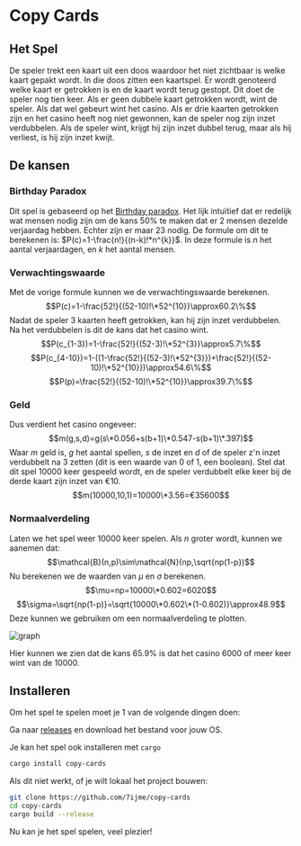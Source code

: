 # Copy Cards

## Het Spel

De speler trekt een kaart uit een doos waardoor het niet zichtbaar is welke kaart gepakt wordt. In die doos zitten een kaartspel. Er wordt genoteerd welke kaart er getrokken is en de kaart wordt terug gestopt. Dit doet de speler nog tien keer. Als er geen dubbele kaart getrokken wordt, wint de speler. Als dat wel gebeurt wint het casino. Als er drie kaarten getrokken zijn en het casino heeft nog niet gewonnen, kan de speler nog zijn inzet verdubbelen. Als de speler wint, krijgt hij zijn inzet dubbel terug, maar als hij verliest, is hij zijn inzet kwijt. 

## De kansen

### Birthday Paradox

Dit spel is gebaseerd op het [Birthday paradox](https://en.wikipedia.org/wiki/Birthday_problem). Het lijk intuïtief dat er redelijk wat mensen nodig zijn om de kans 50\% te maken dat er 2 mensen dezelde verjaardag hebben. Echter zijn er maar 23 nodig. De formule om dit te berekenen is:
$P(c)=1-\frac{n!}{(n-k)!*n^{k}}$. In deze formule is $n$ het aantal verjaardagen, en $k$ het aantal mensen.

### Verwachtingswaarde

Met de vorige formule kunnen we de verwachtingswaarde berekenen.
$$P(c)=1-\frac{52!}{(52-10)!\*52^{10}}\approx60.2\%$$
Nadat de speler 3 kaarten heeft getrokken, kan hij zijn inzet verdubbelen. Na het verdubbelen is dit de kans dat het casino wint.
$$P(c_{1-3})=1-\frac{52!}{(52-3)!\*52^{3}}\approx5.7\%$$
$$P(c_{4-10})=1-((1-\frac{52!}{(52-3)!\*52^{3}})+\frac{52!}{(52-10)!\*52^{10}})\approx54.6\%$$
$$P(p)=\frac{52!}{(52-10)!\*52^{10}}\approx39.7\%$$
### Geld
Dus verdient het casino ongeveer:
$$m(g,s,d)=g(s\*0.056+s(b+1)\*0.547-s(b+1)\*.397)$$
Waar $m$ geld is, $g$ het aantal spellen, $s$ de inzet en $d$ of de speler z'n inzet verdubbelt na 3 zetten (dit is een waarde van 0 of 1, een boolean).
Stel dat dit spel $10 000$ keer gespeeld wordt, en de speler verdubbelt elke keer bij de derde kaart zijn inzet van €10.
$$m(10000,10,1)=10000\*3.56=€35600$$
### Normaalverdeling
Laten we het spel weer 10000 keer spelen.
Als $n$ groter wordt, kunnen we aanemen dat:
$$\mathcal{B}(n,p)\sim\mathcal{N}(np,\sqrt{np(1-p})$$
Nu berekenen we de waarden van $\mu$ en $\sigma$ berekenen.
$$\mu=np=10000\*0.602=6020$$
$$\sigma=\sqrt{np(1-p)}=\sqrt{10000\*0.602\*(1-0.602)}\approx48.9$$
Deze kunnen we gebruiken om een normaalverdeling te plotten.

![graph](https://github.com/7ijme/copy-cards/assets/68817281/e0fb2e32-8928-489a-8deb-a48666952229)

Hier kunnen we zien dat de kans  65.9\% is dat het casino 6000 of meer keer wint van de 10000.
## Installeren
Om het spel te spelen moet je 1 van de volgende dingen doen:

Ga naar [releases](https://github.com/7ijme/copy-cards/releases/latest) en download het bestand voor jouw OS.

Je kan het spel ook installeren met `cargo`
```sh
cargo install copy-cards
```

Als dit niet werkt, of je wilt lokaal het project bouwen:
```sh
git clone https://github.com/7ijme/copy-cards
cd copy-cards
cargo build --release
```

Nu kan je het spel spelen, veel plezier!
